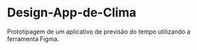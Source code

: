 # Design-App-de-Clima
Prototipagem de um aplicativo de previsão do tempo utilizando a ferramenta Figma.
